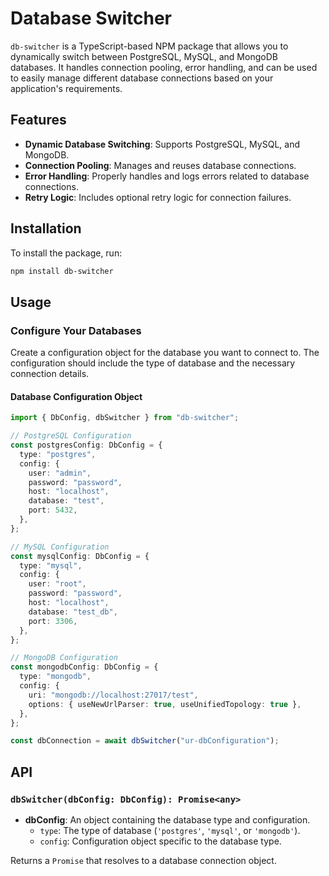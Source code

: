 # Database Switcher

`db-switcher` is a TypeScript-based NPM package that allows you to dynamically switch between PostgreSQL, MySQL, and MongoDB databases. It handles connection pooling, error handling, and can be used to easily manage different database connections based on your application's requirements.

## Features

- **Dynamic Database Switching**: Supports PostgreSQL, MySQL, and MongoDB.
- **Connection Pooling**: Manages and reuses database connections.
- **Error Handling**: Properly handles and logs errors related to database connections.
- **Retry Logic**: Includes optional retry logic for connection failures.

## Installation

To install the package, run:

```bash
npm install db-switcher
```

## Usage

### Configure Your Databases

Create a configuration object for the database you want to connect to. The configuration should include the type of database and the necessary connection details.

#### Database Configuration Object

```ts
import { DbConfig, dbSwitcher } from "db-switcher";

// PostgreSQL Configuration
const postgresConfig: DbConfig = {
  type: "postgres",
  config: {
    user: "admin",
    password: "password",
    host: "localhost",
    database: "test",
    port: 5432,
  },
};

// MySQL Configuration
const mysqlConfig: DbConfig = {
  type: "mysql",
  config: {
    user: "root",
    password: "password",
    host: "localhost",
    database: "test_db",
    port: 3306,
  },
};

// MongoDB Configuration
const mongodbConfig: DbConfig = {
  type: "mongodb",
  config: {
    uri: "mongodb://localhost:27017/test",
    options: { useNewUrlParser: true, useUnifiedTopology: true },
  },
};

const dbConnection = await dbSwitcher("ur-dbConfiguration");
```

## API

### `dbSwitcher(dbConfig: DbConfig): Promise<any>`

- **dbConfig**: An object containing the database type and configuration.
  - `type`: The type of database (`'postgres'`, `'mysql'`, or `'mongodb'`).
  - `config`: Configuration object specific to the database type.

Returns a `Promise` that resolves to a database connection object.
